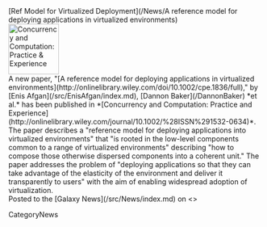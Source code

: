 <div class='newsItemHeader'>[Ref Model for Virtualized Deployment](/News/A reference model for deploying applications in virtualized environments)</div>

<div class='right'><a href='http://onlinelibrary.wiley.com/doi/10.1002/cpe.1836/full'><img src='/Images/Logos/ConcurrencyComputationCover.png' alt='Concurrency and Computation: Practice & Experience' height="100px" /></a>
</div>
A new paper, "[A reference model for deploying applications in virtualized environments](http://onlinelibrary.wiley.com/doi/10.1002/cpe.1836/full)," by [Enis Afgan](/src/EnisAfgan/index.md), [Dannon Baker](/DannonBaker) *et al.* has been published in *[Concurrency and Computation: Practice and Experience](http://onlinelibrary.wiley.com/journal/10.1002/%28ISSN%291532-0634)*.  The paper describes a "reference model for deploying applications into virtualized environments" that "is rooted in the low-level components common to a range of virtualized environments" describing "how to compose those otherwise dispersed components into a coherent unit."  The paper addresses the problem of "deploying applications so that they can take advantage of the elasticity of the environment and deliver it transparently to users" with the aim of enabling widespread adoption of virtualization.

<div class='newsItemFooter'>Posted to the [Galaxy News](/src/News/index.md) on <<Date(2011-09-01T18:20:09Z)>></div>

CategoryNews

